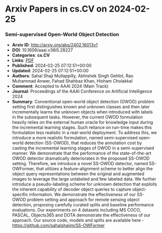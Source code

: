 # Arxiv Papers in cs.CV on 2024-02-25
### Semi-supervised Open-World Object Detection
- **Arxiv ID**: http://arxiv.org/abs/2402.16013v1
- **DOI**: 10.1609/aaai.v38i5.28227
- **Categories**: **cs.CV**
- **Links**: [PDF](http://arxiv.org/pdf/2402.16013v1)
- **Published**: 2024-02-25 07:12:51+00:00
- **Updated**: 2024-02-25 07:12:51+00:00
- **Authors**: Sahal Shaji Mullappilly, Abhishek Singh Gehlot, Rao Muhammad Anwer, Fahad Shahbaz Khan, Hisham Cholakkal
- **Comment**: Accepted to AAAI 2024 (Main Track)
- **Journal**: Proceedings of the AAAI Conference on Artificial Intelligence 2024
- **Summary**: Conventional open-world object detection (OWOD) problem setting first distinguishes known and unknown classes and then later incrementally learns the unknown objects when introduced with labels in the subsequent tasks. However, the current OWOD formulation heavily relies on the external human oracle for knowledge input during the incremental learning stages. Such reliance on run-time makes this formulation less realistic in a real-world deployment. To address this, we introduce a more realistic formulation, named semi-supervised open-world detection (SS-OWOD), that reduces the annotation cost by casting the incremental learning stages of OWOD in a semi-supervised manner. We demonstrate that the performance of the state-of-the-art OWOD detector dramatically deteriorates in the proposed SS-OWOD setting. Therefore, we introduce a novel SS-OWOD detector, named SS-OWFormer, that utilizes a feature-alignment scheme to better align the object query representations between the original and augmented images to leverage the large unlabeled and few labeled data. We further introduce a pseudo-labeling scheme for unknown detection that exploits the inherent capability of decoder object queries to capture object-specific information. We demonstrate the effectiveness of our SS-OWOD problem setting and approach for remote sensing object detection, proposing carefully curated splits and baseline performance evaluations. Our experiments on 4 datasets including MS COCO, PASCAL, Objects365 and DOTA demonstrate the effectiveness of our approach. Our source code, models and splits are available here - https://github.com/sahalshajim/SS-OWFormer




